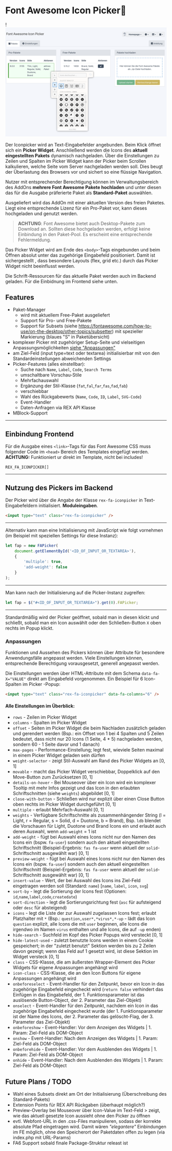# Font Awesome Icon Picker🐥

!![Screenshot](https://github.com/FriendsOfREDAXO/fa_iconpicker/blob/assets/icon_screen.png?raw=true)


Der Iconpicker wird an Text-Eingabefelder angebunden. Beim Klick öffnet sich ein **Picker Widget**. Anschließend werden die Icons des **aktuell eingestellten
 Pakets** dynamisch nachgeladen. Über die Einstellungen zu Zeilen und Spalten im Picker Widget kann der Picker beim Scrollen kalkulieren, welche Seite vom
  Server nachgeladen werden soll. Dies beugt der Überlastung des Browsers vor und sichert so eine flüssige Navigation.

Nutzer mit entsprechender Berechtigung können im Verwaltungsbereich des AddOns **mehrere Font Awesome  Pakete hochladen** und unter diesen das für die
 Ausgabe präferierte Paket als **Standard-Paket** auswählen.

Ausgeliefert wird das AddOn mit einer aktuellen Version des freien Paketes. Liegt eine entsprechende Lizenz für ein Pro-Paket vor, kann dieses hochgeladen
 und genutzt werden.

> **ACHTUNG**: Font Awesome bietet auch Desktop-Pakete zum Download an. Sollten diese hochgeladen werden, erfolgt keine Einbindung in den Paket-Pool. Es
> erscheint eine entsprechende Fehlermeldung. 

Das Picker Widget wird am Ende des `<body>`-Tags eingebunden und beim Öffnen absolut unter das zugehörige Eingabefeld positioniert. Damit ist sichergestellt
, dass besondere Layouts (flex, grid etc.) durch das Picker Widget nicht beeinflusst werden.

Die Schrift-Ressourcen für das aktuelle Paket werden auch im Backend geladen. Für die Einbidnung im Frontend siehe unten.

## Features

* Paket-Manager
  * wird mit aktuellem Free-Paket ausgeliefert
  * Support für Pro- und Free-Pakete
  * Support für Subsets (siehe https://fontawesome.com/how-to-use/on-the-desktop/other-topics/subsetter) mit spezieller Markierung (blaues "S" in Paketübersicht)
* komplexer Picker mit zugehöriger Setup-Seite und vielseitigen Anpassungsmöglichkeiten [siehe "Anpassungen"](#Anpassungen)
* am Ziel-Feld (input type=text oder textarea) initialisierbar mit von den Standardeinstellungen abweichenden Settings
* Picker-Features (alles einstellbar):
  * Suche nach `Name`, `Label`, `Code`, `Search Terms`
  * umschaltbare Vorschau-Stile
  * Mehrfachauswahl
  * Ergänzung der Stil-Klasse (`fat`,`fal`,`far`,`fas`,`fad`,`fab`)
  * verschiebbar
  * Wahl des Rückgabewerts (`Name`, `Code`, `ID`, `Label`, `SVG-Code`)
  * Event-Handler
  * Daten-Anfragen via REX API Klasse
* MBlock-Support

-----

## Einbindung Frontend 

Für die Ausgabe eines `<link>`-Tags für das Font Awesome CSS muss folgender Code im `<head>` Bereich des Templates eingefügt werden. **ACHTUNG:** Funktioniert ur direkt im Template, nicht bei includes!
```
REX_FA_ICONPICKER[]
```

-----

## Nutzung des Pickers im Backend

Der Picker wird über die Angabe der Klasse `rex-fa-iconpicker` in Text-Eingabefeldern initialisiert.
 **Moduleingaben**.

```html
<input type="text" class="rex-fa-iconpicker" />
```

----

Alternativ kann man eine Initialisierung mit JavaScript wie folgt vornehmen (im Beispiel mit speziellen Settings für diese Instanz):

```javascript
let fap = new FAPicker(
    document.getElementById('<ID_OF_INPUT_OR_TEXTAREA>'),
    {
        'multiple': true,
        'add-weight': false
    }
);
```

----

Man kann nach der Initialisierung auf die Picker-Instanz zugreifen:

```javascript
let fap = $("#<ID_OF_INPUT_OR_TEXTAREA>").get(0).FAPicker;
```

----

Standardmäßig wird der Picker geöffnet, sobald man in diesen klickt und schließt, sobald man ein Icon auswählt oder den Schließen-Button `X` oben rechts im
 Popup klickt. 

### Anpassungen

Funktionen und Aussehen des Pickers können über Attribute für besondere Anwendungsfälle angepasst werden. Viele Einstellungen können, entsprechende
 Berechtigung vorausgesetzt, generell angepasst werden.

Die Einstellungen werden über HTML-Attribute mit dem Schema `data-fa-X="VALUE"` direkt am Eingabefeld vorgenommen. Ein Beispiel für 6 Icon-Spalten im Picker
-Popup:

```html
<input type="text" class="rex-fa-iconpicker" data-fa-columns="6" />
```

#### Alle Einstellungen im Überblick:

* `rows` - Zeilen im Picker Widget
* `columns` - Spalten im Picker Widget
* `offset` - Seiten im Picker Widget die beim Nachladen zusätzlich geladen und gerendert werden (Bsp.: ein Offset von 1 bei 4 Spalten und 5 Zeilen
 bedeutet, dass nicht nur 20 Icons (1 Seite, 4 * 5) nachgeladen werden, sondern 60 - 1 Seite davor und 1 danach)
* `max-pages` - Performance-Einstellung; legt fest, wieviele Seiten maximal in einem Picker Widget geladen sein dürfen
* `weight-selector` - zeigt Stil-Auswahl am Rand des Picker Widgets an [0, 1]
* `movable` - macht das Picker Widget verschiebbar, Doppelklick auf den Move-Button zum Zurücksetzen [0, 1]
* `details-on-hover` - Bei Mouseover über ein Icon wird ein komplexer Tooltip mit mehr Infos gezeigt und das Icon in den erlaubten Schriftschnitten (siehe `weights`) abgebildet [0, 1]
* `close-with-button` - Schließen wird nur explizit über einen Close Button oben rechts im Picker Widget durchgeführt [0, 1]
* `multiple` - erlaubt Mehrfach-Auswahl [0, 1]
* `weights` - Verfügbare Schriftschnitte als zusammenhängender String (l = Light, r = Regular, s = Solid, d = Duotone, b = Brand), Bsp. `ldb` blendet die Vorschauen für Light, Duotone und Brand Icons ein und erlaubt auch deren Auswahl, wenn `add-weight` = 1 ist
* `add-weight` - fügt bei Auswahl eines Icons nicht nur den Namen des Icons ein (bspw. `fa-user`) sondern auch den aktuell eingestellten
 Schriftschnitt (Beispiel-Ergebnis: `fas fa-user` wenn aktuell der `solid`-Schriftschnitt ausgewählt war) [0, 1]
* `preview-weight` - fügt bei Auswahl eines Icons nicht nur den Namen des Icons ein (bspw. `fa-user`) sondern auch den aktuell eingestellten
   Schriftschnitt (Beispiel-Ergebnis: `fas fa-user` wenn aktuell der `solid`-Schriftschnitt ausgewählt war) [0, 1]
* `insert-value` - Wert, der bei Auswahl des Icons ins Ziel-Feld eingetragen werden soll (Standard: `name`) [`name`, `label`, `icon`, `svg`]
* `sort-by` - legt die Sortierung der Icons fest (Optionen: `id`,`name`,`label`,`code`,`createdate`)
* `sort-direction` - legt die Sortierungsrichtung fest (`asc` für aufsteigend oder `desc` für absteigend)
* `icons` - legt die Liste der zur Auswahl zugelassen Icons fest; erlaubt Platzhalter mit `*` (Bsp.: `question,user*,*virus*,*-up` - lädt das Icon
 `question` explizit, alle Icons die mit `user` beginnen, alle Icons die irgendwo im Namen `virus` enthalten und alle Icons, die auf `-up` enden)
* `hide-search` - Suchfeld im Kopf des Picker Popups wird versteckt [0, 1]
* `hide-latest-used` - zuletzt benutzte Icons werden in einem Cookie gespeichert; in der "zuletzt benutzt" Sektion werden bis zu 2 Zeilen davon gezeigt; wenn das Feld auf 1 gesetzt wird, ist diese Sektion im Widget versteck [0, 1]
* `class` - CSS-Klasse, die am äußersten Wrapper-Element des Picker Widgets für eigene Anpassungen angehängt wird
* `icon-class` - CSS-Klasse, die an den Icon Buttons für eigene Anpassungen angehängt wird
* `onbeforeselect` - Event-Handler für den Zeitpunkt, bevor ein Icon in das zugehörige Eingabefeld eingecheckt wird (`return false` verhindert das
 Einfügen in das Eingabefeld, der 1. Funktionsparameter ist das auslösende Button-Object, der 2. Parameter das Ziel-Objekt)
* `onselect` - Event-Handler für den Zeitpunkt, nachdem ein Icon in das zugehörige Eingabefeld eingecheckt wurde (der 1. Funktionsparameter ist der Name des Icons, der 2. Parameter das gelöscht-Flag, der 3. Parameter das Ziel-Objekt)
* `onbeforeshow` - Event-Handler: Vor dem Anzeigen des Widgets | 1. Param: Ziel-Feld als DOM-Object
* `onshow` - Event-Handler: Nach dem Anzeigen des Widgets | 1. Param: Ziel-Feld als DOM-Object
* `onbeforehide` - Event-Handler: Vor dem Ausblenden des Widgets | 1. Param: Ziel-Feld als DOM-Object
* `onhide` - Event-Handler: Nach dem Ausblenden des Widgets | 1. Param: Ziel-Feld als DOM-Object

## Future Plans / TODO

* Wahl eines Subsets direkt am Ort der Initialisierung (Überschreibung des Standard-Pakets)
* Extension Points für REX API Rückgaben (überhaupt möglich?)
* Preview-Overlay bei Mouseover über Icon-Value im Text-Feld > zeigt, wie das aktuell gesetzte Icon aussieht ohne den Picker zu öffnen
* evtl. Webfont-URL in den .css-Files manipulieren, sodass der korrekte absolute Pfad eingetragen wird. Damit wären _"elegantere"_ Einbindungen im FE möglich, ohne den Speicherort der Paketdaten offen zu legen (via index.php mit URL-Params)
* FA6 Support sobald finale Package-Struktur releast ist
